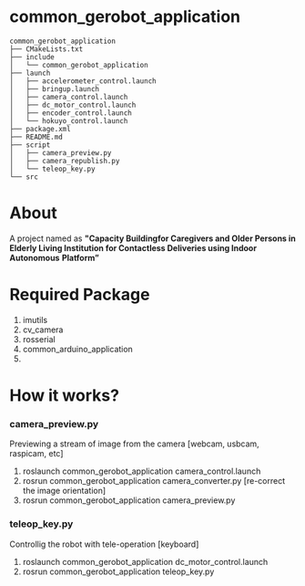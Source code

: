# common_gerobot_application

```
common_gerobot_application
├── CMakeLists.txt
├── include
│   └── common_gerobot_application
├── launch
│   ├── accelerometer_control.launch
│   ├── bringup.launch
│   ├── camera_control.launch
│   ├── dc_motor_control.launch
│   ├── encoder_control.launch
│   └── hokuyo_control.launch
├── package.xml
├── README.md
├── script
│   ├── camera_preview.py
│   ├── camera_republish.py
│   └── teleop_key.py
└── src
```

# About
A project named as **"Capacity Buildingfor Caregivers and Older Persons in**
**Elderly Living Institution for Contactless Deliveries using Indoor Autonomous**
**Platform”**

# Required Package
1. imutils
2. cv_camera
3. rosserial
4. common_arduino_application
5.

# How it works?
### camera_preview.py
Previewing a stream of image from the camera [webcam, usbcam, raspicam, etc]

1. roslaunch common_gerobot_application camera_control.launch
2. rosrun common_gerobot_application camera_converter.py [re-correct the image orientation]
3. rosrun common_gerobot_application camera_preview.py

### teleop_key.py
Controllig the robot with tele-operation [keyboard]

1. roslaunch common_gerobot_application dc_motor_control.launch
2. rosrun common_gerobot_application teleop_key.py
